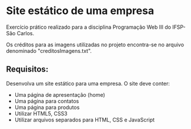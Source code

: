 # Site estático de uma empresa

Exercício prático realizado para a disciplina Programação Web III do IFSP-São Carlos.

Os créditos para as imagens utilizadas no projeto encontra-se no arquivo denominado "creditosImagens.txt".

## Requisitos:

Desenvolva um site estático para uma empresa. O site deve conter: 
- Uma página de apresentação (home) 
- Uma página para contatos 
- Uma página para produtos 
- Utilizar HTML5, CSS3
- Utilizar arquivos separados para HTML, CSS e JavaScript
